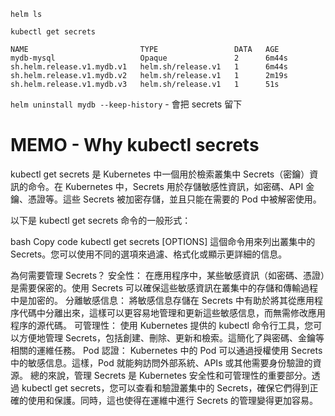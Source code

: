 `helm ls`

`kubectl get secrets`

```
NAME                         TYPE                 DATA   AGE
mydb-mysql                   Opaque               2      6m44s
sh.helm.release.v1.mydb.v1   helm.sh/release.v1   1      6m44s
sh.helm.release.v1.mydb.v2   helm.sh/release.v1   1      2m19s
sh.helm.release.v1.mydb.v3   helm.sh/release.v1   1      51s
```

`helm uninstall mydb --keep-history` - 會把 secrets 留下

# MEMO - Why kubectl secrets

kubectl get secrets 是 Kubernetes 中一個用於檢索叢集中 Secrets（密鑰）資訊的命令。在 Kubernetes 中，Secrets 用於存儲敏感性資訊，如密碼、API 金鑰、憑證等。這些 Secrets 被加密存儲，並且只能在需要的 Pod 中被解密使用。

以下是 kubectl get secrets 命令的一般形式：

bash
Copy code
kubectl get secrets [OPTIONS]
這個命令用來列出叢集中的 Secrets。您可以使用不同的選項來過濾、格式化或顯示更詳細的信息。

為何需要管理 Secrets？
安全性：
在應用程序中，某些敏感資訊（如密碼、憑證）是需要保密的。使用 Secrets 可以確保這些敏感資訊在叢集中的存儲和傳輸過程中是加密的。
分離敏感信息：
將敏感信息存儲在 Secrets 中有助於將其從應用程序代碼中分離出來，這樣可以更容易地管理和更新這些敏感信息，而無需修改應用程序的源代碼。
可管理性：
使用 Kubernetes 提供的 kubectl 命令行工具，您可以方便地管理 Secrets，包括創建、刪除、更新和檢索。這簡化了與密碼、金鑰等相關的運維任務。
Pod 認證：
Kubernetes 中的 Pod 可以通過授權使用 Secrets 中的敏感信息。這樣，Pod 就能夠訪問外部系統、APIs 或其他需要身份驗證的資源。
總的來說，管理 Secrets 是 Kubernetes 安全性和可管理性的重要部分。透過 kubectl get secrets，您可以查看和驗證叢集中的 Secrets，確保它們得到正確的使用和保護。同時，這也使得在運維中進行 Secrets 的管理變得更加容易。

